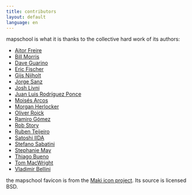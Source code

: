 ```yaml
---
title: contributors
layout: default
language: en
---
```


mapschool is what it is thanks to the collective hard work of its authors:

* [Aitor Freire](https://github.com/aitorfreire)
* [Bill Morris](https://github.com/wboykinm)
* [Dave Guarino](https://github.com/daguar)
* [Eric Fischer](http://www.flickr.com/photos/walkingsf/)
* [Gijs Nijholt](https://github.com/gijs)
* [Jorge Sanz](https://github.com/jsanz)
* [Josh Livni](https://github.com/jlivni)
* [Juan Luis Rodríguez Ponce](https://github.com/juanluisrp)
* [Moisés Arcos](https://github.com/moiarcsan)
* [Morgan Herlocker](https://github.com/morganherlocker)
* [Oliver Roick](https://github.com/oliverroick)
* [Ramiro Gómez](http://ramiro.org/)
* [Rob Story](https://github.com/wrobstory)
* [Ruben Teijeiro](http://drewpull.drupalgardens.com/)
* [Satoshi IIDA](https://github.com/nyampire)
* [Stefano Sabatini](https://github.com/sabas)
* [Stephanie May](https://github.com/mizmay)
* [Thiago Bueno](http://tbueno.com/)
* [Tom MacWright](http://www.macwright.org/)
* [Vladimir Bellini](https://github.com/vlasvlasvlas)

the mapschool favicon is from the [Maki icon project](https://www.mapbox.com/maki/).
Its source is licensed BSD.
